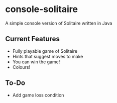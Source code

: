 # console-solitaire
A simple console version of Solitaire written in Java

## Current Features
* Fully playable game of Solitaire
* Hints that suggest moves to make
* You can win the game!
* Colours!

## To-Do
* Add game loss condition
